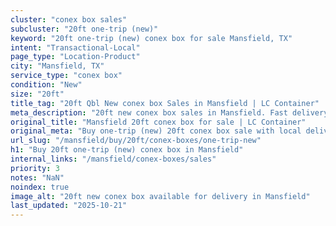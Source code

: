 ```yaml
---
cluster: "conex box sales"
subcluster: "20ft one-trip (new)"
keyword: "20ft one-trip (new) conex box for sale Mansfield, TX"
intent: "Transactional-Local"
page_type: "Location-Product"
city: "Mansfield, TX"
service_type: "conex box"
condition: "New"
size: "20ft"
title_tag: "20ft Qbl New conex box Sales in Mansfield | LC Container"
meta_description: "20ft new conex box sales in Mansfield. Fast delivery, competitive pricing. Serving conex boxes area. Quote ID: IA5. Call (214) 524-4168 for your free quote today."
original_title: "Mansfield 20ft conex box for sale | LC Container"
original_meta: "Buy one-trip (new) 20ft conex box sale with local delivery in Mansfield, TX. LC Container — local Since 2003. Request a fast quote today."
url_slug: "/mansfield/buy/20ft/conex-boxes/one-trip-new"
h1: "Buy 20ft one-trip (new) conex box in Mansfield"
internal_links: "/mansfield/conex-boxes/sales"
priority: 3
notes: "NaN"
noindex: true
image_alt: "20ft new conex box available for delivery in Mansfield"
last_updated: "2025-10-21"
---
```


<!-- TODO: Add unique city/inventory copy, images, and internal links here. -->
